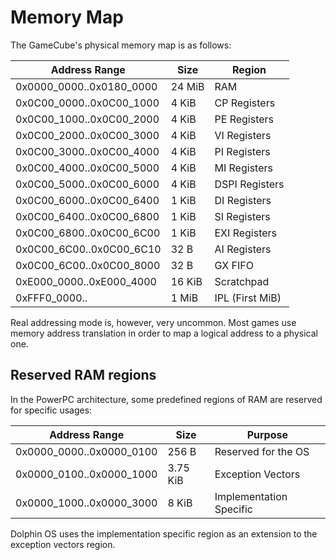 # Memory Map

The GameCube's physical memory map is as follows:

| Address Range            | Size   | Region          |
| ------------------------ | ------ | --------------- |
| 0x0000_0000..0x0180_0000 | 24 MiB | RAM             |
| 0x0C00_0000..0x0C00_1000 | 4 KiB  | CP Registers    |
| 0x0C00_1000..0x0C00_2000 | 4 KiB  | PE Registers    |
| 0x0C00_2000..0x0C00_3000 | 4 KiB  | VI Registers    |
| 0x0C00_3000..0x0C00_4000 | 4 KiB  | PI Registers    |
| 0x0C00_4000..0x0C00_5000 | 4 KiB  | MI Registers    |
| 0x0C00_5000..0x0C00_6000 | 4 KiB  | DSPI Registers  |
| 0x0C00_6000..0x0C00_6400 | 1 KiB  | DI Registers    |
| 0x0C00_6400..0x0C00_6800 | 1 KiB  | SI Registers    |
| 0x0C00_6800..0x0C00_6C00 | 1 KiB  | EXI Registers   |
| 0x0C00_6C00..0x0C00_6C10 | 32 B   | AI Registers    |
| 0x0C00_6C00..0x0C00_8000 | 32 B   | GX FIFO         |
| 0xE000_0000..0xE000_4000 | 16 KiB | Scratchpad      |
| 0xFFF0_0000..            | 1 MiB  | IPL (First MiB) |

Real addressing mode is, however, very uncommon. Most games use memory address translation in order
to map a logical address to a physical one.

## Reserved RAM regions

In the PowerPC architecture, some predefined regions of RAM are reserved for specific usages:

| Address Range            | Size     | Purpose                 |
| ------------------------ | -------- | ----------------------- |
| 0x0000_0000..0x0000_0100 | 256 B    | Reserved for the OS     |
| 0x0000_0100..0x0000_1000 | 3.75 KiB | Exception Vectors       |
| 0x0000_1000..0x0000_3000 | 8 KiB    | Implementation Specific |

Dolphin OS uses the implementation specific region as an extension to the exception vectors region.
